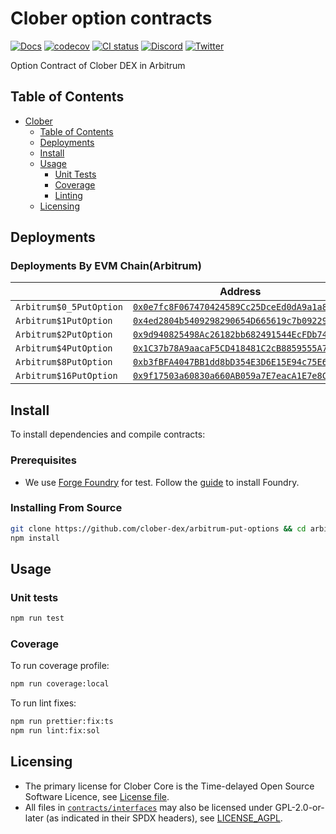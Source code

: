 # Clober option contracts

[![Docs](https://img.shields.io/badge/docs-%F0%9F%93%84-blue)](https://docs.clober.io/)
[![codecov](https://codecov.io/gh/clober-dex/arbitrum-put-options/branch/dev/graph/badge.svg?token=QNSGDYQOL7)](https://codecov.io/gh/clober-dex/arbitrum-put-options)
[![CI status](https://github.com/clober-dex/arbitrum-put-options/actions/workflows/ci.yaml/badge.svg)](https://github.com/clober-dex/arbitrum-put-options/actions/workflows/ci.yaml)
[![Discord](https://img.shields.io/static/v1?logo=discord&label=discord&message=Join&color=blue)](https://discord.gg/clober)
[![Twitter](https://img.shields.io/static/v1?logo=twitter&label=twitter&message=Follow&color=blue)](https://twitter.com/CloberDEX)

Option Contract of Clober DEX in Arbitrum

## Table of Contents

- [Clober](#clober)
    - [Table of Contents](#table-of-contents)
    - [Deployments](#deployments)
    - [Install](#install)
    - [Usage](#usage)
        - [Unit Tests](#unit-tests)
        - [Coverage](#coverage)
        - [Linting](#linting)
    - [Licensing](#licensing)

## Deployments

### Deployments By EVM Chain(Arbitrum)

|                         | Address                                                                                                                     |  
|-------------------------|-----------------------------------------------------------------------------------------------------------------------------|
| `Arbitrum$0_5PutOption` | [`0x0e7fc8F067470424589Cc25DceEd0dA9a1a8E72A`](https://arbiscan.io/address/0x0e7fc8F067470424589Cc25DceEd0dA9a1a8E72A#code) |
| `Arbitrum$1PutOption`   | [`0x4ed2804b5409298290654D665619c7b092297dB2`](https://arbiscan.io/address/0x4ed2804b5409298290654D665619c7b092297dB2#code) |
| `Arbitrum$2PutOption`   | [`0x9d940825498Ac26182bb682491544EcFDb74FDe0`](https://arbiscan.io/address/0x9d940825498Ac26182bb682491544EcFDb74FDe0#code) |
| `Arbitrum$4PutOption`   | [`0x1C37b78A9aacaF5CD418481C2cB8859555A75C5F`](https://arbiscan.io/address/0x1C37b78A9aacaF5CD418481C2cB8859555A75C5F#code) |
| `Arbitrum$8PutOption`   | [`0xb3fBFA4047BB1dd8bD354E3D6E15E94c75E62178`](https://arbiscan.io/address/0xb3fBFA4047BB1dd8bD354E3D6E15E94c75E62178#code) |
| `Arbitrum$16PutOption`  | [`0x9f17503a60830a660AB059a7E7eacA1E7e8C4eFD`](https://arbiscan.io/address/0x9f17503a60830a660AB059a7E7eacA1E7e8C4eFD#code) |

## Install

To install dependencies and compile contracts:

### Prerequisites
- We use [Forge Foundry](https://github.com/foundry-rs/foundry) for test. Follow the [guide](https://github.com/foundry-rs/foundry#installation) to install Foundry.

### Installing From Source

```bash
git clone https://github.com/clober-dex/arbitrum-put-options && cd arbitrum-put-options
npm install
```

## Usage

### Unit tests
```bash
npm run test
```

### Coverage
To run coverage profile:
```bash
npm run coverage:local
```

To run lint fixes:
```bash
npm run prettier:fix:ts
npm run lint:fix:sol
```

## Licensing

- The primary license for Clober Core is the Time-delayed Open Source Software Licence, see [License file](LICENSE.pdf).
- All files in [`contracts/interfaces`](contracts/interfaces) may also be licensed under GPL-2.0-or-later (as indicated in their SPDX headers), see [LICENSE_AGPL](contracts/interfaces/LICENSE_APGL).
